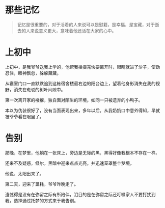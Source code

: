# 那些记忆

> 记忆是很重要的，对于活着的人来说可以是慰籍，是幸福，是宝藏，对于逝去的人来说意义更大，意味着他还活在大家的心中。

# 上初中

上初中，是我爷爷送我上学的，他帮我拾掇完快要离开时，眼睛就进了沙子，使劲忍住，眼神飘忽，躲躲藏藏。

从寝室门口一直默默追到这栋宿舍楼最右边的阳台边上，望着他身影消失在我的视野，消失在斑驳的树叶间隙中。

第一次离开家的襁褓，独自面对陌生的环境，如同一只被遗弃的小鸭子。

本以为伪装很好了，没有当面表现出来，多年以后，从我奶奶口中意外得知，早就被爷爷看在眼里了。

# 告别

那晚，在梦里，他躺在一张床上，旁边是无际的黑，黑得好像我根本不存在一样。

还来不及疑惑，倏尔，黑暗中迎来点点光亮，并迅速笼罩整个梦境。

他说，太阳出来了。

第二天，迎来了噩耗，爷爷昨晚走了。

遗憾得是没有在弥留之际有所陪伴，泪目的是在弥留之际还叮嘱家人不要打扰到我，选择通过托梦的方式来于我告别。

# 
